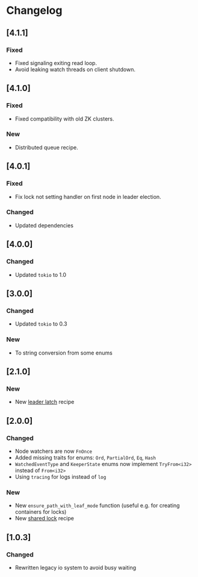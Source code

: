 # Changelog

## [4.1.1]

### Fixed

- Fixed signaling exiting read loop.
- Avoid leaking watch threads on client shutdown.

## [4.1.0]

### Fixed

- Fixed compatibility with old ZK clusters.

### New

- Distributed queue recipe.

## [4.0.1]

### Fixed

- Fix lock not setting handler on first node in leader election.

### Changed

- Updated dependencies

## [4.0.0]

### Changed

- Updated `tokio` to 1.0

## [3.0.0]

### Changed

- Updated `tokio` to 0.3

### New

- To string conversion from some enums

## [2.1.0]

### New

- New [leader latch](https://curator.apache.org/curator-recipes/leader-latch.html) recipe

## [2.0.0]

### Changed

- Node watchers are now `FnOnce`
- Added missing traits for enums: `Ord`, `PartialOrd`, `Eq`, `Hash`
- `WatchedEventType` and `KeeperState` enums now implement `TryFrom<i32>` instead of `From<i32>`
- Using `tracing` for logs instead of `log`

### New

- New `ensure_path_with_leaf_mode` function (useful e.g. for creating containers for locks)
- New [shared lock](https://curator.apache.org/curator-recipes/shared-lock.html) recipe

## [1.0.3]

### Changed

- Rewritten legacy io system to avoid busy waiting

